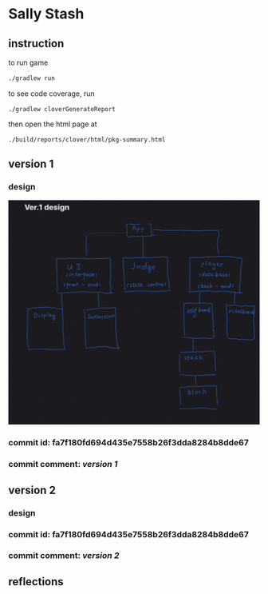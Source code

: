 # Sally Stash

## instruction

to run game

```zsh
./gradlew run

```

to see code coverage, run
```
./gradlew cloverGenerateReport
```

then open the html page at
```
./build/reports/clover/html/pkg-summary.html
```
## version 1

### design
![ver1](./design/ver1.jpeg)
### commit id: **fa7f180fd694d435e7558b26f3dda8284b8dde67**
### commit comment: _version 1_

## version 2
### design
### commit id: **fa7f180fd694d435e7558b26f3dda8284b8dde67**
### commit comment: _version 2_


## reflections